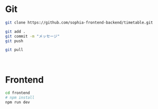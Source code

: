 # Git

```sh
git clone https://github.com/sophia-frontend-backend/timetable.git
```

```sh
git add .
git commit -m "メッセージ"
git push
```

```sh
git pull
```

<br>

# Frontend

```sh
cd frontend
# npm install
npm run dev
```